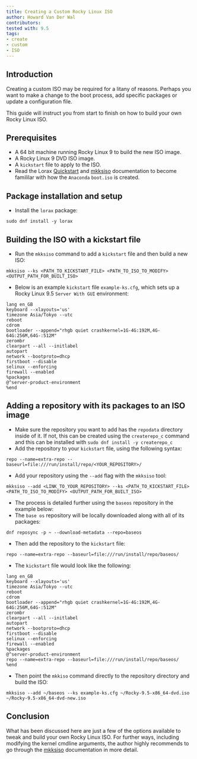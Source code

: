 ```yaml
---
title: Creating a Custom Rocky Linux ISO
author: Howard Van Der Wal
contributors:
tested with: 9.5
tags:
- create
- custom
- ISO
---
```


## Introduction

Creating a custom ISO may be required for a litany of reasons. Perhaps you want to make a change to the boot process, add specific packages or update a configuration file. 

This guide will instruct you from start to finish on how to build your own Rocky Linux ISO.

## Prerequisites

* A 64 bit machine running Rocky Linux 9 to build the new ISO image.
* A Rocky Linux 9 DVD ISO image.
* A `kickstart` file to apply to the ISO.
* Read the Lorax [Quickstart](https://weldr.io/lorax/lorax.html#quickstart) and [mkksiso](https://weldr.io/lorax/mkksiso.html) documentation to become famililar with how the `Anaconda` `boot.iso` is created.

## Package installation and setup

* Install the `lorax` package:
```
sudo dnf install -y lorax
```

## Building the ISO with a kickstart file

* Run the `mkksiso` command to add a `kickstart` file and then build a new ISO:
```
mkksiso --ks <PATH_TO_KICKSTART_FILE> <PATH_TO_ISO_TO_MODIFY> <OUTPUT_PATH_FOR_BUILT_ISO>
```
* Below is an example `kickstart` file `example-ks.cfg`, which sets up a Rocky Linux 9.5 `Server With GUI` environment:
```
lang en_GB
keyboard --xlayouts='us'
timezone Asia/Tokyo --utc
reboot
cdrom
bootloader --append="rhgb quiet crashkernel=1G-4G:192M,4G-64G:256M,64G-:512M"
zerombr
clearpart --all --initlabel
autopart
network --bootproto=dhcp
firstboot --disable
selinux --enforcing
firewall --enabled
%packages
@^server-product-environment
%end
```

## Adding a repository with its packages to an ISO image

* Make sure the repository you want to add has the `repodata` directory inside of it. If not, this can be created using the `createrepo_c` command and this can be installed with `sudo dnf install -y createrepo_c`
* Add the repository to your `kickstart` file, using the following syntax:
```
repo --name=extra-repo --baseurl=file:///run/install/repo/<YOUR_REPOSITORY>/
```
* Add your repository using the `--add` flag with the `mkksiso` tool:
```
mkksiso --add <LINK_TO_YOUR_REPOSITORY> --ks <PATH_TO_KICKSTART_FILE> <PATH_TO_ISO_TO_MODIFY> <OUTPUT_PATH_FOR_BUILT_ISO>
```

* The process is detailed further using the `baseos` repository in the example below:
* The `base os` repository will be locally downloaded along with all of its packages:
```
dnf reposync -p ~ --download-metadata --repo=baseos
```
* Then add the repository to the `kickstart` file:
```
repo --name=extra-repo --baseurl=file:///run/install/repo/baseos/
```
* The `kickstart` file would look like the following:
```
lang en_GB
keyboard --xlayouts='us'
timezone Asia/Tokyo --utc
reboot
cdrom
bootloader --append="rhgb quiet crashkernel=1G-4G:192M,4G-64G:256M,64G-:512M"
zerombr
clearpart --all --initlabel
autopart
network --bootproto=dhcp
firstboot --disable
selinux --enforcing
firewall --enabled
%packages
@^server-product-environment
repo --name=extra-repo --baseurl=file:///run/install/repo/baseos/
%end
```
* Then point the `mkkiso` command directly to the repository directory and build the ISO:
```
mkksiso --add ~/baseos --ks example-ks.cfg ~/Rocky-9.5-x86_64-dvd.iso ~/Rocky-9.5-x86_64-dvd-new.iso
```

## Conclusion

What has been discussed here are just a few of the options available to tweak and build your own Rocky Linux ISO. For further ways, including modifying the kernel cmdline arguments, the author highly recommends to go through the [mkksiso](https://weldr.io/lorax/mkksiso.html) documentation in more detail.